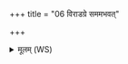+++
title = "06 विराडग्रे सममभवत्"

+++
<details><summary>मूलम् (WS)</summary>

विराडग्रे सममभवत् विराजो अधि पूरुषः ।  
स जातो अत्यरिच्यत पश्चाद् भूमिमथो पुरः ॥ ७ ॥
</details>